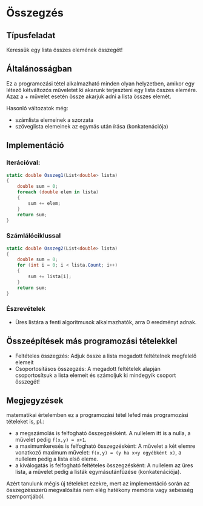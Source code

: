 # Összegzés

## Típusfeladat
Keressük egy lista összes elemének összegét!

## Általánosságban
Ez a programozási tétel alkalmazható minden olyan helyzetben, amikor egy létező kétváltozós műveletet ki akarunk terjeszteni egy lista összes elemére. Azaz a + művelet esetén össze akarjuk adni a lista összes elemét.

Hasonló változatok még:
- számlista elemeinek a szorzata
- szöveglista elemeinek az egymás után írása (konkatenációja)

## Implementáció

### Iterációval:
```cs
static double Osszeg1(List<double> lista)
{
    double sum = 0;
    foreach (double elem in lista)
    {
        sum += elem;
    }
    return sum;
}
```

### Számlálóciklussal
```cs
static double Osszeg2(List<double> lista)
{
    double sum = 0;
    for (int i = 0; i < lista.Count; i++)
    {
        sum += lista[i];
    }
    return sum;
}
```

### Észrevételek
- Üres listára a fenti algoritmusok alkalmazhatók, arra 0 eredményt adnak. 

## Összeépítések más programozási tételekkel
- Feltételes összegzés: Adjuk össze a lista megadott feltételnek megfelelő elemeit
- Csoportosításos összegzés: A megadott feltételek alapján csoportosítsuk a lista elemeit és számoljuk ki mindegyik csoport összegét!


## Megjegyzések
matematikai értelemben ez a programozási tétel lefed más programozási tételeket is, pl.:
- a megszámolás is felfogható összegzésként. A nullelem itt is a nulla, a művelet pedig ``f(x,y) = x+1``.
- a maximumkeresés is felfogható összegzésként: A művelet a két elemre vonatkozó maximum művelet: ``f(x,y) = (y ha x<y egyébként x)``, a nullelem pedig a lista első eleme. 
- a kiválogatás is felfogható feltételes összegzésként: A nullelem az üres lista, a művelet pedig a listák egymásutánfűzése (konkatenációja).

Azért tanulunk mégis új tételeket ezekre, mert az implementáció során az összegzésszerű megvalósítás nem elég hatékony memória vagy sebesség szempontjából.
